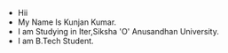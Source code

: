 - Hii
- My Name Is Kunjan Kumar.
- I am Studying in Iter,Siksha 'O' Anusandhan University.
- I am B.Tech Student.

